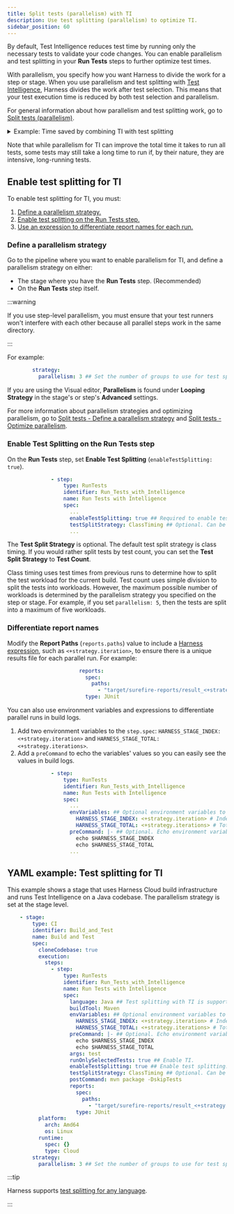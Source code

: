 ```yaml
---
title: Split tests (parallelism) with TI
description: Use test splitting (parallelism) to optimize TI.
sidebar_position: 60
---
```


<!-- Test splitting for python requires `junit_family=xunit1` in the code repo's `pytest.ini` file, or `-o junit_family="xunit1"` in the Build Arguments. CI-9225 automatically includes the build argument, so manual inclusion is no longer required. However, if they use their own reporting (to be used elsewhere than Harness) in pytest.ini, it is overridden. I am not sure if this caveat needs to be documented yet. -->

By default, Test Intelligence reduces test time by running only the necessary tests to validate your code changes. You can enable parallelism and test splitting in your **Run Tests** steps to further optimize test times.

With parallelism, you specify how you want Harness to divide the work for a step or stage. When you use parallelism and test splitting with [Test Intelligence](./set-up-test-intelligence.md), Harness divides the work after test selection. This means that your test execution time is reduced by both test selection and parallelism.

For general information about how parallelism and test splitting work, go to [Split tests (parallelism)](../speed-up-ci-test-pipelines-using-parallelism.md).

<details>
<summary>Example: Time saved by combining TI with test splitting</summary>

Suppose you have a pipeline that runs 100 tests, and each test takes about one second to run. Here's how TI and parallelism can reduce your test times:

* By default, without TI or parallelism, all 100 tests run in sequence, taking 100 seconds.
* With TI, test selection reduces the number of tests based on the detected changes. Supposing only 20 out of the 100 tests are required, the build with TI runs 20 tests in sequence, taking 20 seconds. This reduces test run time by 80%.
* With TI and parallelism, the selected tests are divided into a number of workloads. Supposing a maximum of four workloads and 20 selected tests, the 20 tests are split into four concurrently-running groups. It takes only five seconds to run the tests, reducing test run time by 95% compared to the default.

</details>

Note that while parallelism for TI can improve the total time it takes to run all tests, some tests may still take a long time to run if, by their nature, they are intensive, long-running tests.

## Enable test splitting for TI

To enable test splitting for TI, you must:

<!-- no toc -->
1. [Define a parallelism strategy.](#define-a-parallelism-strategy)
2. [Enable test splitting on the Run Tests step.](#enable-test-splitting-on-the-run-tests-step)
3. [Use an expression to differentiate report names for each run.](#differentiate-report-names)

### Define a parallelism strategy

Go to the pipeline where you want to enable parallelism for TI, and define a parallelism strategy on either:

* The stage where you have the **Run Tests** step. (Recommended)
* On the **Run Tests** step itself.

:::warning

If you use step-level parallelism, you must ensure that your test runners won't interfere with each other because all parallel steps work in the same directory.

:::

For example:

```yaml
        strategy:
          parallelism: 3 ## Set the number of groups to use for test splitting.
```

If you are using the Visual editor, **Parallelism** is found under **Looping Strategy** in the stage's or step's **Advanced** settings.

For more information about parallelism strategies and optimizing parallelism, go to [Split tests - Define a parallelism strategy](../speed-up-ci-test-pipelines-using-parallelism.md#define-a-parallelism-strategy) and [Split tests - Optimize parallelism](../speed-up-ci-test-pipelines-using-parallelism.md#optimize-parallelism).


### Enable Test Splitting on the Run Tests step

On the **Run Tests** step, set **Enable Test Splitting** (`enableTestSplitting: true`).

```yaml
              - step:
                  type: RunTests
                  identifier: Run_Tests_with_Intelligence
                  name: Run Tests with Intelligence
                  spec:
                    ...
                    enableTestSplitting: true ## Required to enable test splitting.
                    testSplitStrategy: ClassTiming ## Optional. Can be ClassTiming or TestCount. Default is ClassTiming.
                    ...
```

The **Test Split Strategy** is optional. The default test split strategy is class timing. If you would rather split tests by test count, you can set the **Test Split Strategy** to **Test Count**.

Class timing uses test times from previous runs to determine how to split the test workload for the current build. Test count uses simple division to split the tests into workloads. However, the maximum possible number of workloads is determined by the parallelism strategy you specified on the step or stage. For example, if you set `parallelism: 5`, then the tests are split into a maximum of five workloads.

### Differentiate report names

Modify the **Report Paths** (`reports.paths`) value to include a [Harness expression](/docs/platform/variables-and-expressions/harness-variables), such as `<+strategy.iteration>`, to ensure there is a unique results file for each parallel run. For example:

```yaml
                       reports:
                         spec:
                           paths:
                             - "target/surefire-reports/result_<+strategy.iteration>.xml"
                         type: JUnit
```

You can also use environment variables and expressions to differentiate parallel runs in build logs.

1. Add two environment variables to the `step.spec`: `HARNESS_STAGE_INDEX: <+strategy.iteration>` and `HARNESS_STAGE_TOTAL: <+strategy.iterations>`.
2. Add a `preCommand` to echo the variables' values so you can easily see the values in build logs.

```yaml
              - step:
                  type: RunTests
                  identifier: Run_Tests_with_Intelligence
                  name: Run Tests with Intelligence
                  spec:
                    ...
                    envVariables: ## Optional environment variables to differentiate parallel runs.
                      HARNESS_STAGE_INDEX: <+strategy.iteration> # Index of current parallel run.
                      HARNESS_STAGE_TOTAL: <+strategy.iterations> # Total parallel runs.
                    preCommand: |- ## Optional. Echo environment variables to differentiate parallel runs in build logs.
                      echo $HARNESS_STAGE_INDEX
                      echo $HARNESS_STAGE_TOTAL
                    ...
```

## YAML example: Test splitting for TI

This example shows a stage that uses Harness Cloud build infrastructure and runs Test Intelligence on a Java codebase. The parallelism strategy is set at the stage level.

```yaml
    - stage:
        type: CI
        identifier: Build_and_Test
        name: Build and Test
        spec:
          cloneCodebase: true
          execution:
            steps:
              - step:
                  type: RunTests
                  identifier: Run_Tests_with_Intelligence
                  name: Run Tests with Intelligence
                  spec:
                    language: Java ## Test splitting with TI is supported for all languages and tools that are supported by TI.
                    buildTool: Maven
                    envVariables: ## Optional environment variables to differentiate parallel runs.
                      HARNESS_STAGE_INDEX: <+strategy.iteration> # Index of current parallel run.
                      HARNESS_STAGE_TOTAL: <+strategy.iterations> # Total parallel runs.
                    preCommand: |- ## Optional. Echo environment variables to differentiate parallel runs in build logs.
                      echo $HARNESS_STAGE_INDEX
                      echo $HARNESS_STAGE_TOTAL
                    args: test
                    runOnlySelectedTests: true ## Enable TI.
                    enableTestSplitting: true ## Enable test splitting.
                    testSplitStrategy: ClassTiming ## Optional. Can be ClassTiming or TestCount. Default is ClassTiming.
                    postCommand: mvn package -DskipTests
                    reports:
                      spec:
                        paths:
                          - "target/surefire-reports/result_<+strategy.iteration>.xml" ## Use an expression to generate a unique results file for each parallel run.
                      type: JUnit
          platform:
            arch: Amd64
            os: Linux
          runtime:
            spec: {}
            type: Cloud
        strategy:
          parallelism: 3 ## Set the number of groups to use for test splitting.
```

:::tip

Harness supports [test splitting for any language](../speed-up-ci-test-pipelines-using-parallelism.md).

:::
